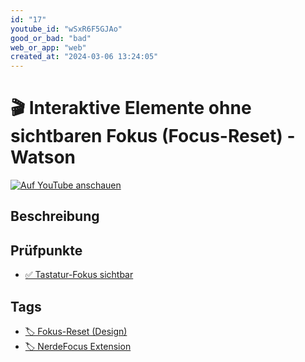 ```yaml
---
id: "17"
youtube_id: "wSxR6F5GJAo"
good_or_bad: "bad"
web_or_app: "web"
created_at: "2024-03-06 13:24:05"
---
```


# 🎬 Interaktive Elemente ohne sichtbaren Fokus (Focus-Reset) - Watson

[![Auf YouTube anschauen](https://img.youtube.com/vi/wSxR6F5GJAo/sddefault.jpg)](https://youtu.be/wSxR6F5GJAo)

## Beschreibung



## Prüfpunkte

- [✅ Tastatur-Fokus sichtbar](/wcag/2.4.7-fokus-sichtbar/tastatur-fokus-sichtbar)

## Tags

- [🏷️ Fokus-Reset (Design)](/tags/techniken/tastatur-fokus/fokus-reset-design)
- [🏷️ NerdeFocus Extension](/tags/werkzeuge/extensions/nerdefocus-extension)